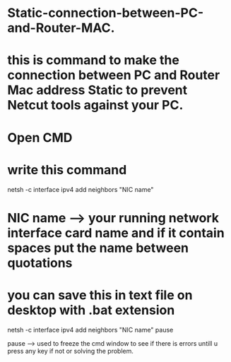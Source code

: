 # Static-connection-between-PC-and-Router-MAC.
# this is command to make the connection between PC and Router Mac address Static to prevent Netcut tools against your PC.

# Open CMD
# write this command

netsh -c interface ipv4 add neighbors "NIC name" <Router ip> <Router MAC>

# NIC name --> your running network interface card name and if it contain spaces put the name between quotations

# you can save this in text file on desktop with .bat extension
netsh -c interface ipv4 add neighbors "NIC name" <Router ip> <Router MAC>
pause

pause --> used to freeze the cmd window to see if there is errors untill u press any key if not or solving the problem.
